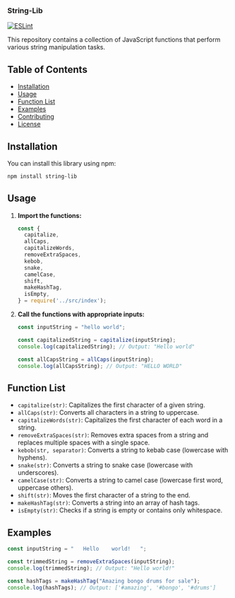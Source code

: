 ### String-Lib

[<img src="https://img.shields.io/badge/ESLint-Passed-brightgreen" alt="ESLint">](https://www.npmjs.com/package/@sharshar/string-lib)

This repository contains a collection of JavaScript functions that perform various string manipulation tasks.

## Table of Contents

- [Installation](#installation)
- [Usage](#usage)
- [Function List](#function-list)
- [Examples](#examples)
- [Contributing](#contributing)
- [License](#license)

## Installation

You can install this library using npm:

```bash
npm install string-lib
```

## Usage

1. **Import the functions:**

    ```javascript
    const {
      capitalize,
      allCaps,
      capitalizeWords,
      removeExtraSpaces,
      kebob,
      snake,
      camelCase,
      shift,
      makeHashTag,
      isEmpty,
    } = require('../src/index');
    ```

2. **Call the functions with appropriate inputs:**

    ```javascript
    const inputString = "hello world";

    const capitalizedString = capitalize(inputString);
    console.log(capitalizedString); // Output: "Hello world"

    const allCapsString = allCaps(inputString);
    console.log(allCapsString); // Output: "HELLO WORLD"

    ```
## Function List

- `capitalize(str)`: Capitalizes the first character of a given string.
- `allCaps(str)`: Converts all characters in a string to uppercase.
- `capitalizeWords(str)`: Capitalizes the first character of each word in a string.
- `removeExtraSpaces(str)`: Removes extra spaces from a string and replaces multiple spaces with a single space.
- `kebob(str, separator)`: Converts a string to kebab case (lowercase with hyphens).
- `snake(str)`: Converts a string to snake case (lowercase with underscores).
- `camelCase(str)`: Converts a string to camel case (lowercase first word, uppercase others).
- `shift(str)`: Moves the first character of a string to the end.
- `makeHashTag(str)`: Converts a string into an array of hash tags.
- `isEmpty(str)`: Checks if a string is empty or contains only whitespace.

## Examples

```javascript
const inputString = "   Hello    world!   ";

const trimmedString = removeExtraSpaces(inputString);
console.log(trimmedString); // Output: "Hello world!"

const hashTags = makeHashTag("Amazing bongo drums for sale");
console.log(hashTags); // Output: ['#amazing', '#bongo', '#drums']
```




